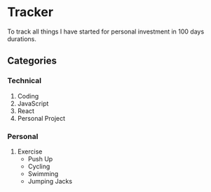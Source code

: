 # Tracker

To track all things I have started for personal investment in 100 days durations.

## Categories

### Technical

1. Coding
2. JavaScript
3. React
4. Personal Project

### Personal

1. Exercise
    * Push Up
    * Cycling
    * Swimming
    * Jumping Jacks
